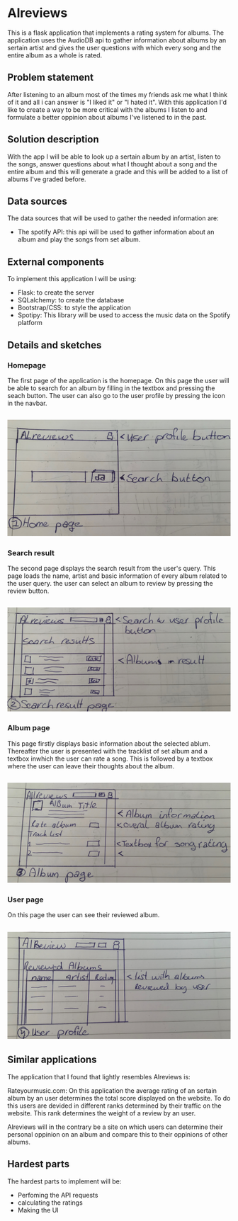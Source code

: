 # Alreviews

This is a flask application that implements a rating system for albums. The application uses the AudioDB api to gather information
about albums by an sertain artist and gives the user questions with which every song and the entire album as a whole is rated.

## Problem statement

After listening to an album most of the times my friends ask me what I think of it and all i can answer is "I liked it" or "I hated it". With this application I'd like to create a way to be more critical with the albums I listen to and formulate a better oppinion about albums I've listened to in the past.

## Solution description

With the app I will be able to look up a sertain album by an artist, listen to the songs, answer questions about what I thought about a song and the entire album and this will generate a grade and this will be added to a list of albums I've graded before.

## Data sources

The data sources that will be used to gather the needed information are:

- The spotify API: this api will be used to gather information about an album and play the songs from set album. 

## External components

To implement this application I will be using:

- Flask: to create the server
- SQLalchemy: to create the database
- Bootstrap/CSS: to style the application
- Spotipy: This library will be used to access the music data on the Spotify platform

## Details and sketches

### Homepage
The first page of the application is the homepage. On this page the user will be able to 
search for an album by filling in the textbox and pressing the seach button. The user can also
go to the user profile by pressing the icon in the navbar. 

![homepage](doc/1.JPG)
---

### Search result
The second page displays the search result from the user's query. This page loads the name, 
artist and basic information of every album related to the user query. the user can select an album 
to review by pressing the review button. 

![search result](doc/2.JPG)
---

### Album page 
This page firstly displays basic information about the selected ablum. Thereafter the user is presented
with the tracklist of set album and a textbox inwhich the user can rate a song. This is followed by
a textbox where the user can leave their thoughts about the album. 

![Album page](doc/3.JPG)
---

### User page

On this page the user can see their reviewed album.

![User profile](doc/4.JPG)
---

## Similar applications
The application that I found that lightly resembles Alreviews is: 

Rateyourmusic.com: On this application the average rating of an sertain album by an user determines the 
total score displayed on the website. To do this users are devided in different ranks determined by their traffic 
on the website. This rank determines the weight of a review by an user. 

Alreviews will in the contrary be a site on which users can determine their personal oppinion on an album and compare this 
to their oppinions of other albums.  


## Hardest parts
The hardest parts to implement will be: 
- Perfoming the API requests
- calculating the ratings
- Making the UI 

